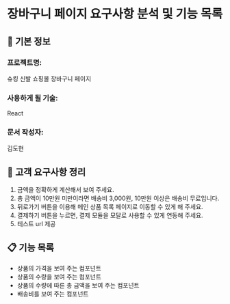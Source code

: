 # 장바구니 페이지 요구사항 분석 및 기능 목록

## 📌 기본 정보
### 프로젝트명: 
슈킹 신발 쇼핑몰 장바구니 페이지

### 사용하게 될 기술: 
React

### 문서 작성자: 
김도현

## 📝 고객 요구사항 정리
1. 금액을 정확하게 계산해서 보여 주세요.
2. 총 금액이 10만원 미만이라면 배송비 3,000원, 10만원 이상은 배송비 무료입니다.
3. 뒤로가기 버튼을 이용해 메인 상품 목록 페이지로 이동할 수 있게 해 주세요.
4. 결제하기 버튼을 누르면, 결제 모듈을 모달로 사용할 수 있게 연동해 주세요.
5. 테스트 url 제공

## 📋 기능 목록
- 상품의 가격을 보여 주는 컴포넌트
- 상품의 수량을 보여 주는 컴포넌트
- 상품의 수량에 따른 총 금액을 보여 주는 컴포넌트
- 배송비를 보여 주는 컴포넌트
